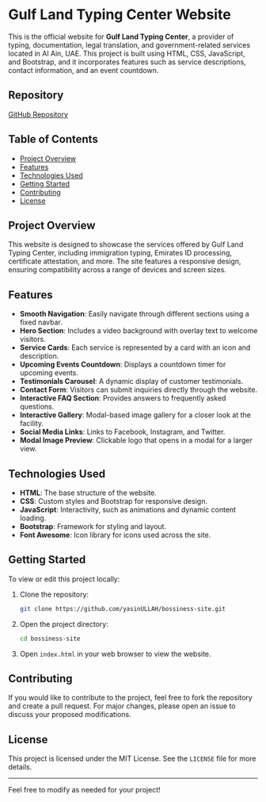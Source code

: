
# Gulf Land Typing Center Website

This is the official website for **Gulf Land Typing Center**, a provider of typing, documentation, legal translation, and government-related services located in Al Ain, UAE. This project is built using HTML, CSS, JavaScript, and Bootstrap, and it incorporates features such as service descriptions, contact information, and an event countdown. 

## Repository

[GitHub Repository](https://github.com/yasinULLAH/bossiness-site)

## Table of Contents
- [Project Overview](#project-overview)
- [Features](#features)
- [Technologies Used](#technologies-used)
- [Getting Started](#getting-started)
- [Contributing](#contributing)
- [License](#license)

## Project Overview

This website is designed to showcase the services offered by Gulf Land Typing Center, including immigration typing, Emirates ID processing, certificate attestation, and more. The site features a responsive design, ensuring compatibility across a range of devices and screen sizes.

## Features

- **Smooth Navigation**: Easily navigate through different sections using a fixed navbar.
- **Hero Section**: Includes a video background with overlay text to welcome visitors.
- **Service Cards**: Each service is represented by a card with an icon and description.
- **Upcoming Events Countdown**: Displays a countdown timer for upcoming events.
- **Testimonials Carousel**: A dynamic display of customer testimonials.
- **Contact Form**: Visitors can submit inquiries directly through the website.
- **Interactive FAQ Section**: Provides answers to frequently asked questions.
- **Interactive Gallery**: Modal-based image gallery for a closer look at the facility.
- **Social Media Links**: Links to Facebook, Instagram, and Twitter.
- **Modal Image Preview**: Clickable logo that opens in a modal for a larger view.

## Technologies Used

- **HTML**: The base structure of the website.
- **CSS**: Custom styles and Bootstrap for responsive design.
- **JavaScript**: Interactivity, such as animations and dynamic content loading.
- **Bootstrap**: Framework for styling and layout.
- **Font Awesome**: Icon library for icons used across the site.

## Getting Started

To view or edit this project locally:

1. Clone the repository:
   ```bash
   git clone https://github.com/yasinULLAH/bossiness-site.git
   ```
2. Open the project directory:
   ```bash
   cd bossiness-site
   ```
3. Open `index.html` in your web browser to view the website.

## Contributing

If you would like to contribute to the project, feel free to fork the repository and create a pull request. For major changes, please open an issue to discuss your proposed modifications.

## License

This project is licensed under the MIT License. See the `LICENSE` file for more details.

--- 

Feel free to modify as needed for your project!
